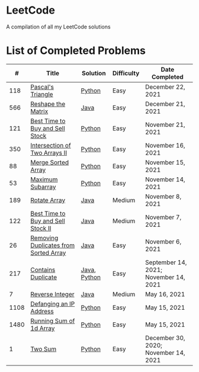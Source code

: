 # LeetCode
A compilation of all my LeetCode solutions

# List of Completed Problems

| # | Title | Solution | Difficulty | Date Completed |
|---| ----- | -------- | ---------- | -------------- |
|118|[Pascal's Triangle](https://leetcode.com/problems/pascals-triangle/) | [Python](./Solutions/Array/pascalsTriangle.py)|Easy|December 22, 2021|
|566|[Reshape the Matrix](https://leetcode.com/problems/reshape-the-matrix/) | [Java](./Solutions/Array/reshapeTheMatrix.java)|Easy|December 21, 2021|
|121|[Best Time to Buy and Sell Stock](https://leetcode.com/problems/best-time-to-buy-and-sell-stock/) | [Python](./Solutions/Array/bestTimeToBuyAndSellStock.py)|Easy|November 21, 2021|
|350|[Intersection of Two Arrays II](https://leetcode.com/problems/intersection-of-two-arrays-ii/) | [Python](./Solutions/Array/intersectionOfTwoArraysII.py)|Easy|November 16, 2021|
|88|[Merge Sorted Array](https://leetcode.com/problems/merge-sorted-array/) | [Python](./Solutions/Array/mergeSortedArray.py)|Easy|November 15, 2021|
|53|[Maximum Subarray](https://leetcode.com/problems/maximum-subarray/) | [Python](./Solutions/Array/maximumSubarray.py)|Easy|November 14, 2021|
|189|[Rotate Array](https://leetcode.com/problems/rotate-array/) | [Java](./Solutions/Array/rotateArray.java)|Medium|November 8, 2021|
|122|[Best Time to Buy and Sell Stock II](https://leetcode.com/problems/best-time-to-buy-and-sell-stock-ii/) | [Java](./Solutions/Array/bestTimeToBuyAndSellStockII.java)|Medium|November 7, 2021|
|26|[Removing Duplicates from Sorted Array](https://leetcode.com/problems/remove-duplicates-from-sorted-array/) | [Java](./Solutions/Array/removeDuplicatesFromSortedArray.java)|Easy|November 6, 2021|
|217|[Contains Duplicate](https://leetcode.com/problems/contains-duplicate/) | [Java](./Solutions/Array/containsDuplicate.java), [Python](./Solutions/Array/containsDuplicate.py)|Easy|September 14, 2021; November 14, 2021|
|7|[Reverse Integer](https://leetcode.com/problems/reverse-integer/) | [Java](./Solutions/Math/reverseInteger.java)|Medium|May 16, 2021|
|1108|[Defanging an IP Address](https://leetcode.com/problems/defanging-an-ip-address/) | [Python](./Solutions/String/defangingAnIPAddress.py)|Easy|May 15, 2021|
|1480|[Running Sum of 1d Array](https://leetcode.com/problems/running-sum-of-1d-array/) | [Python](./Solutions/Array/runningSumOf1dArray.py)|Easy|May 15, 2021|
|1|[Two Sum](https://leetcode.com/problems/two-sum/) | [Python](./Solutions/Array/twoSum.py)|Easy|December 30, 2020; November 14, 2021|
